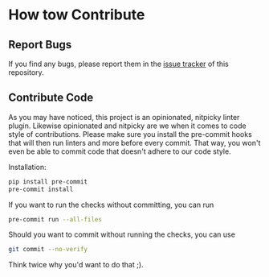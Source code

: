 How tow Contribute
==================

## Report Bugs
If you find any bugs, please report them in the
[issue tracker](https://github.com/robsdedude/flake8-picky-parentheses/issues)
of this repository.


## Contribute Code
As you may have noticed, this project is an opinionated, nitpicky linter
plugin. Likewise opinionated and nitpicky are we when it comes to code style of
contributions. Please make sure you install the pre-commit hooks that will then
run linters and more before every commit. That way, you won't even be able to
commit code that doesn't adhere to our code style.

Installation:
```bash
pip install pre-commit
pre-commit install
```

If you want to run the checks without committing, you can run
```bash
pre-commit run --all-files
```

Should you want to commit without running the checks, you can use
```bash
git commit --no-verify
```
Think twice why you'd want to do that ;).
